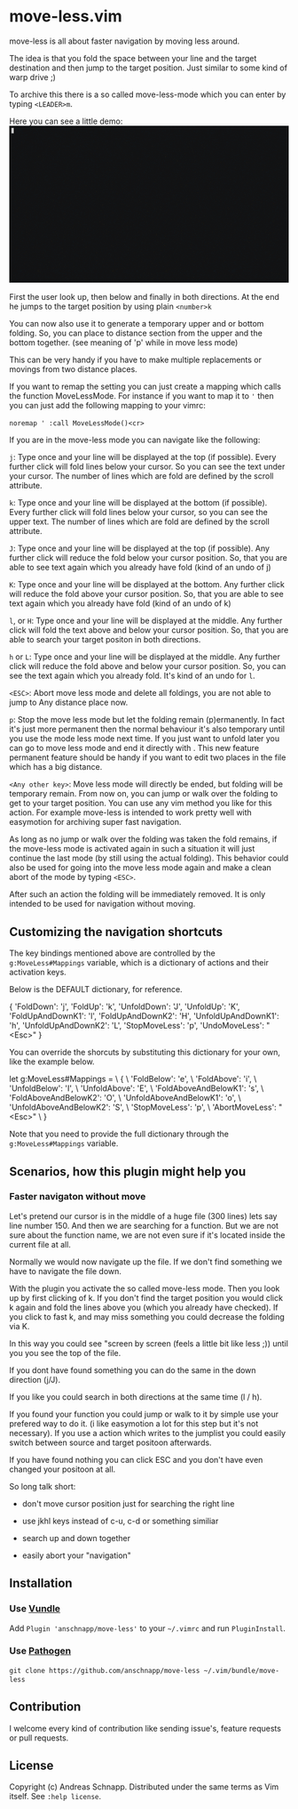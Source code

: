 # move-less.vim

move-less is all about faster navigation by moving less around.

The idea is that you fold the space between your line and the target destination and then jump to the target position. Just similar to some kind of warp drive ;) 

To archive this there is a so called move-less-mode which you can enter by typing `<LEADER>m`.




Here you can see a little demo:
![move-less demonstration](https://raw.githubusercontent.com/anschnapp/hostGifsForReadmeOtherProjects/master/move-less-demo.gif)

First the user look up, then below and finally in both directions.
At the end he jumps to the target position by using plain `<number>k`

You can now also use it to generate a temporary upper and or bottom folding. So, you can place to distance section from the upper and the bottom together. (see meaning of 'p' while in move less mode)

This can be very handy if you have to make multiple replacements or movings from two distance places. 

If you want to remap the setting you can just create a mapping which calls the function MoveLessMode.
For instance if you want to map it to `'` then you can just add the following mapping to your vimrc:

`noremap ' :call MoveLessMode()<cr>`

If you are in the move-less mode you can navigate like the following:

`j`: Type once and your line will be displayed at the top (if possible). Every further click will fold lines below your cursor. So you can see the text under your cursor. The number of lines which are fold are defined by the scroll attribute.

`k`: Type once and your line will be displayed at the bottom (if possible). Every further click will fold lines below your cursor, so you can see the upper text. The number of lines which are fold are defined by the scroll attribute.

`J`: Type once and your line will be displayed at the top (if possible). Any further click will reduce the fold below your cursor position. So, that you are able to see text again which you already have fold (kind of an undo of j)

`K`: Type once and your line will be displayed at the bottom. Any further click will reduce the fold above your cursor position. So, that you are able to see text again which you already have fold (kind of an undo of k)

`l`, or `H`: Type once and your line will be displayed at the middle. Any further click will fold the text above and below your cursor position. So, that you are able to search your target positon in both directions.

`h` or `L`: Type once and your line will be displayed at the middle. Any further click will reduce the fold above and below your cursor position. So, you can see the text again which you already fold. It's kind of an undo for `l`.

`<ESC>`: Abort move less mode and delete all foldings, you are not able to jump to Any distance place now.

`p`: Stop the move less mode but let the folding remain (p)ermanently. In fact it's just more permanent then the normal behaviour it's also temporary until you use the mode less mode next time.
If you just want to unfold later you can go to move less mode and end it directly with <ESC>. This new feature permanent feature should be handy if you want to edit two places in the file which has a big distance.

`<Any other key>`: Move less mode will directly be ended, but folding will be temporary remain. From now on, you can jump or walk over the folding to get to your target position. You can use any vim method you like for this action. For example move-less is intended to work pretty well with easymotion for archiving super fast navigation.

As long as no jump or walk over the folding was taken the fold remains, if the move-less mode is activated again in such a situation it will just continue the last mode (by still using the actual folding). 
This behavior could also be used for going into the move less mode again and make a clean abort of the mode by typing `<ESC>`.


After such an action the folding will be immediately removed. It is only intended to be used for navigation without moving.

## Customizing the navigation shortcuts

The key bindings mentioned above are controlled by the `g:MoveLess#Mappings`
variable, which is a dictionary of actions and their activation keys.

Below is the DEFAULT dictionary, for reference.

{
    'FoldDown': 'j',
    'FoldUp': 'k',
    'UnfoldDown': 'J',
    'UnfoldUp': 'K',
    'FoldUpAndDownK1': 'l',
    'FoldUpAndDownK2': 'H',
    'UnfoldUpAndDownK1': 'h',
    'UnfoldUpAndDownK2': 'L',
    'StopMoveLess': 'p',
    'UndoMoveLess': "\<Esc>"
}
  
You can override the shorcuts by substituting this dictionary for your own,
like the example below.

let g:MoveLess#Mappings =
  \   {
  \     'FoldBelow': 'e',
  \     'FoldAbove': 'i',
  \     'UnfoldBelow': 'I',
  \     'UnfoldAbove': 'E',
  \     'FoldAboveAndBelowK1': 's',
  \     'FoldAboveAndBelowK2': 'O',
  \     'UnfoldAboveAndBelowK1': 'o',
  \     'UnfoldAboveAndBelowK2': 'S',
  \     'StopMoveLess': 'p',
  \     'AbortMoveLess': "\<Esc>"
  \   }

Note that you need to provide the full dictionary through the `g:MoveLess#Mappings` variable.


## Scenarios, how this plugin might help you
### Faster navigaton without move
Let's pretend our cursor is in the middle of a huge file (300 lines) lets say line number 150. And then we are searching for a function. But we are not sure about the function name, we are not even sure if it's located inside the current file at all.

Normally we would now navigate up the file. If we don't find something we have to navigate the file down.

With the plugin you activate the so called move-less mode. Then you look up by first clicking of k. If you don't find the target position you would click k again and fold the lines above you (which you already have checked). If you click to fast k, and may miss something you could decrease the folding via K.

In this way you could see "screen by screen (feels a little bit like less ;)) until you you see the top of the file.

If you dont have found something you can do the same in the down direction (j/J).

If you like you could search in both directions at the same time (l / h).

If you found your function you could jump or walk to it by simple use your prefered way to do it. (i like easymotion a lot for this step but it's not necessary). If you use a action which writes to the jumplist you could easily switch between source and target positoon afterwards.

If you have found nothing you can click ESC and you don't have even changed your positoon at all.

So long talk short:

* don't move cursor position just for searching the right line


* use jkhl keys instead of c-u, c-d or something similiar

* search up and down together

* easily abort your "navigation"

## Installation

### Use [Vundle](https://github.com/gmarik/Vundle.vim)

Add `Plugin 'anschnapp/move-less'` to your `~/.vimrc` and run `PluginInstall`.

### Use [Pathogen](https://github.com/tpope/vim-pathogen)
```
git clone https://github.com/anschnapp/move-less ~/.vim/bundle/move-less
```

## Contribution
I welcome every kind of contribution like sending issue's, feature requests or pull requests.

## License
Copyright (c) Andreas Schnapp.  Distributed under the same terms as Vim itself.
See `:help license`.
